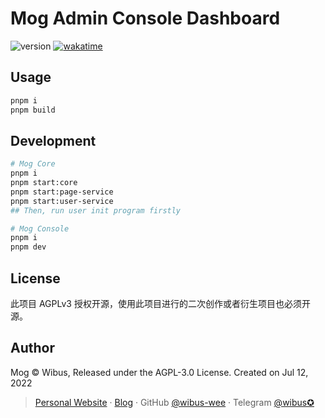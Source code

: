 # Mog Admin Console Dashboard
<img src="https://img.shields.io/github/package-json/v/mogland/console" referrerpolicy="no-referrer" alt="version"> <a href="https://wakatime.com/badge/user/5c293fcd-9bec-4609-946b-c06b5fbf192c/project/09bcd1ad-babf-4f96-a09d-c418d8a7a835"><img src="https://wakatime.com/badge/user/5c293fcd-9bec-4609-946b-c06b5fbf192c/project/09bcd1ad-babf-4f96-a09d-c418d8a7a835.svg" alt="wakatime"></a>

## Usage

```bash
pnpm i
pnpm build
```

## Development

```bash
# Mog Core
pnpm i
pnpm start:core
pnpm start:page-service
pnpm start:user-service
## Then, run user init program firstly

# Mog Console
pnpm i
pnpm dev
```

## License

此项目 AGPLv3 授权开源，使用此项目进行的二次创作或者衍生项目也必须开源。

## Author

Mog © Wibus, Released under the AGPL-3.0 License. Created on Jul 12, 2022

> [Personal Website](http://iucky.cn/) · [Blog](https://blog.iucky.cn/) · GitHub [@wibus-wee](https://github.com/wibus-wee/) · Telegram [@wibus✪](https://t.me/wibus_wee)
